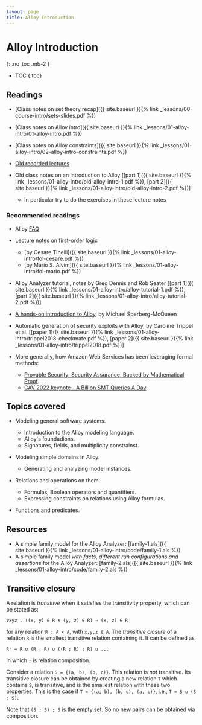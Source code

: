 ```yaml
---
layout: page
title: Alloy Introduction
---
```


# Alloy Introduction
{: .no_toc .mb-2 }

- TOC
{:toc}

## Readings

- [Class notes on set theory recap]({{ site.baseurl }}{% link _lessons/00-course-intro/sets-slides.pdf %})

- [Class notes on Alloy intro]({{ site.baseurl }}{% link _lessons/01-alloy-intro/01-alloy-intro.pdf %})
- [Class notes on Alloy constraints]({{ site.baseurl }}{% link _lessons/01-alloy-intro/02-alloy-intro-constraints.pdf %})

- [Old recorded lectures](https://youtube.com/playlist?list=PLeIbBi3CwMZxRUSUJbwyeerfCptuP19Br)
- Old class notes on an introduction to Alloy [[part 1]({{ site.baseurl }}{% link _lessons/01-alloy-intro/old-alloy-intro-1.pdf %}), [part 2]({{ site.baseurl }}{% link _lessons/01-alloy-intro/old-alloy-intro-2.pdf %})]
  - In particular try to do the exercises in these lecture notes

### Recommended readings

- Alloy [FAQ](http://alloytools.org/faq/faq.html)
- Lecture notes on first-order logic
  - [by Cesare Tinelli]({{ site.baseurl }}{% link _lessons/01-alloy-intro/fol-cesare.pdf %})
  - [by Mario S. Alvim]({{ site.baseurl }}{% link _lessons/01-alloy-intro/fol-mario.pdf %})
- Alloy Analyzer tutorial, notes by Greg Dennis and Rob Seater [[part 1]({{ site.baseurl }}{% link _lessons/01-alloy-intro/alloy-tutorial-1.pdf %}), [part 2]({{ site.baseurl }}{% link _lessons/01-alloy-intro/alloy-tutorial-2.pdf %})]
- [A hands-on introduction to Alloy](https://blackmesatech.com/2013/07/alloy/), by Michael Sperberg-McQueen

- Automatic generation of security exploits with Alloy, by Caroline Trippel et al. [[paper 1]({{ site.baseurl }}{% link _lessons/01-alloy-intro/trippel2018-checkmate.pdf %}), [paper 2]({{ site.baseurl }}{% link _lessons/01-alloy-intro/trippel2018.pdf %})]

- More generally, how Amazon Web Services has been leveraging formal methods:
  - [Provable Security: Security Assurance, Backed by Mathematical Proof](https://aws.amazon.com/security/provable-security/)
  - [CAV 2022 keynote - A Billion SMT Queries A Day](https://www.youtube.com/watch?v=zT8E4kMY4cM&ab_channel=NehaRungta)

## Topics covered

- Modeling general software systems.
  - Introduction to the Alloy modeling language.
  - Alloy's foundadions.
  - Signatures, fields, and multiplicity constrainst.

- Modeling simple domains in Alloy.
  - Generating and analyzing model instances.

- Relations and operations on them.
  - Formulas, Boolean operators and quantifiers.
  - Expressing constraints on relations using Alloy formulas.

- Functions and predicates.

## Resources

- A simple family model for the Alloy Analyzer: [family-1.als]({{ site.baseurl }}{% link _lessons/01-alloy-intro/code/family-1.als %})
- A simple family model *with facts, different run configurations and assertions* for the Alloy Analyzer: [family-2.als]({{ site.baseurl }}{% link _lessons/01-alloy-intro/code/family-2.als %})

## Transitive closure

A relation is *transitive* when it satisfies the transitivity property, which can be stated as:
```
∀xyz . ((x, y) ∈ R ∧ (y, z) ∈ R) → (x, z) ∈ R
```
for any relation `R : A × A`, with `x,y,z ∈ A`. The *transitive closure* of a relation `R` is the smallest transitive relation containing it. It can be defined as
```
R⁺ = R ∪ (R ; R) ∪ ((R ; R) ; R) ∪ ...
```
in which `;` is relation composition.

Consider a relation `S = {(a, b), (b, c)}`. This relation is *not*
transitive. Its transitive closure can be obtained by creating a new relation
`T` which contains `S`, is transitive, and is the smallest relation with these
two properties. This is the case if `T = {(a, b), (b, c), (a, c)}`, i.e., `T = S
∪ (S ; S)`.

Note that `(S ; S) ; S` is the empty set. So no new pairs can be obtained via
composition.
